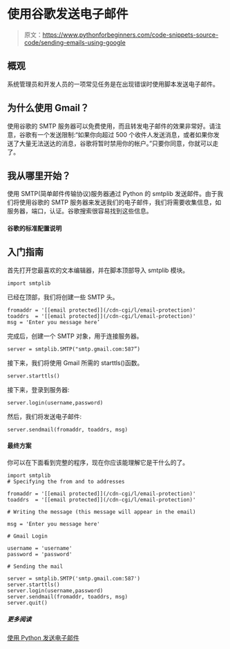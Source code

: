 # 使用谷歌发送电子邮件

> 原文：<https://www.pythonforbeginners.com/code-snippets-source-code/sending-emails-using-google>

## 概观

系统管理员和开发人员的一项常见任务是在出现错误时使用脚本发送电子邮件。

## 为什么使用 Gmail？

使用谷歌的 SMTP 服务器可以免费使用，而且转发电子邮件的效果非常好。请注意，谷歌有一个发送限制:“如果你向超过 500 个收件人发送消息，或者如果你发送了大量无法送达的消息，谷歌将暂时禁用你的帐户。”只要你同意，你就可以走了。

## 我从哪里开始？

使用 SMTP(简单邮件传输协议)服务器通过 Python 的 smtplib 发送邮件。由于我们将使用谷歌的 SMTP 服务器来发送我们的电子邮件，我们将需要收集信息，如服务器，端口，认证。谷歌搜索很容易找到这些信息。

#### 谷歌的标准配置说明

## 入门指南

首先打开您最喜欢的文本编辑器，并在脚本顶部导入 smtplib 模块。

```
import smtplib
```

已经在顶部，我们将创建一些 SMTP 头。

```
fromaddr = '[[email protected]](/cdn-cgi/l/email-protection)'
toaddrs  = '[[email protected]](/cdn-cgi/l/email-protection)'
msg = 'Enter you message here’
```

完成后，创建一个 SMTP 对象，用于连接服务器。

```
server = smtplib.SMTP("smtp.gmail.com:587”)
```

接下来，我们将使用 Gmail 所需的 starttls()函数。

```
server.starttls()
```

接下来，登录到服务器:

```
server.login(username,password)
```

然后，我们将发送电子邮件:

```
server.sendmail(fromaddr, toaddrs, msg)
```

#### 最终方案

你可以在下面看到完整的程序，现在你应该能理解它是干什么的了。

```
import smtplib
# Specifying the from and to addresses

fromaddr = '[[email protected]](/cdn-cgi/l/email-protection)'
toaddrs  = '[[email protected]](/cdn-cgi/l/email-protection)'

# Writing the message (this message will appear in the email)

msg = 'Enter you message here'

# Gmail Login

username = 'username'
password = 'password'

# Sending the mail  

server = smtplib.SMTP('smtp.gmail.com:587')
server.starttls()
server.login(username,password)
server.sendmail(fromaddr, toaddrs, msg)
server.quit()
```

##### 更多阅读

[使用 Python 发送电子邮件](https://www.pythonforbeginners.com/code-snippets-source-code/using-python-to-send-email "python_send_emails")